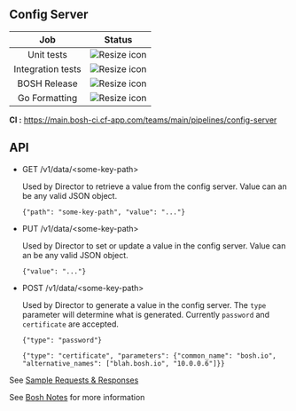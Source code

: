 ## Config Server



Job            | Status  
:------------: | -------------
Unit tests     | ![Resize icon][badge-test-unit] 
Integration tests  | ![Resize icon][badge-test-integration]
BOSH Release   | ![Resize icon][badge-bosh-release]
Go Formatting| ![Resize icon][badge-test-gofmt]   

[badge-test-unit]: https://main.bosh-ci.cf-app.com/api/v1/teams/main/pipelines/config-server/jobs/test-unit/badge

[badge-test-integration]: https://main.bosh-ci.cf-app.com/api/v1/teams/main/pipelines/config-server/jobs/test-integration/badge

[badge-bosh-release]: https://main.bosh-ci.cf-app.com/api/v1/teams/main/pipelines/config-server/jobs/bosh-release/badge

[badge-test-gofmt]: https://main.bosh-ci.cf-app.com/api/v1/teams/main/pipelines/config-server/jobs/test-gofmt/badge

__CI :__ <https://main.bosh-ci.cf-app.com/teams/main/pipelines/config-server> <br>


## API 

- GET /v1/data/&lt;some-key-path>
  
  Used by Director to retrieve a value from the config server. Value can an be any valid JSON object.
    
	```
  {"path": "some-key-path", "value": "..."}  
  ```

- PUT /v1/data/&lt;some-key-path>

  Used by Director to set or update a value in the config server. Value can an be any valid JSON object.
  ```
  {"value": "..."}
  ```

- POST /v1/data/&lt;some-key-path>

	Used by Director to generate a value in the config server. The `type` parameter will determine what is generated. Currently `password` and `certificate` are accepted.
  
  ```
  {"type": "password"}
  ```
  ```
  {"type": "certificate", "parameters": {"common_name": "bosh.io", "alternative_names": ["blah.bosh.io", "10.0.0.6"]}}
  ```

See [Sample Requests & Responses](https://github.com/cloudfoundry/config-server/blob/master/docs/sample-requests-responses.md)

See [Bosh Notes](https://github.com/cloudfoundry/bosh-notes/blob/master/config-server.md) for more information
